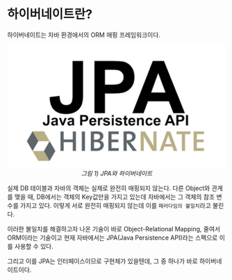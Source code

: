 # 하이버네이트란?

하이버네이트는 자바 환경에서의 ORM 매핑 프레임워크이다.

<p align="center">
	<img src="../images/hibernate.png"><br>
	<em>그림 1) JPA와 하이버네이트</em>
</p>

실제 DB 테이블과 자바의 객체는 실제로 완전히 매핑되지 않는다. 다른 Object와 관계를 맺을 때, DB에서는 객체의 Key값만을 가지고 있는데 자바에서는 그 객체의 참조 변수를 가지고 있다. 이렇게 서로 완전히 매핑되지 않는데 이를 `패러다임의 불일치`라고 불린다.

이러한 불일치를 해결하고자 나온 기술이 바로 Object-Relational Mapping, 줄여서 ORM이라는 기술이고 현재 자바에서는 JPA(Java Persistence API)라는 스펙으로 이를 사용할 수 있다.

그리고 이를 JPA는 인터페이스이므로 구현체가 있을텐데, 그 중 하나가 바로 하이버네이트이다.
